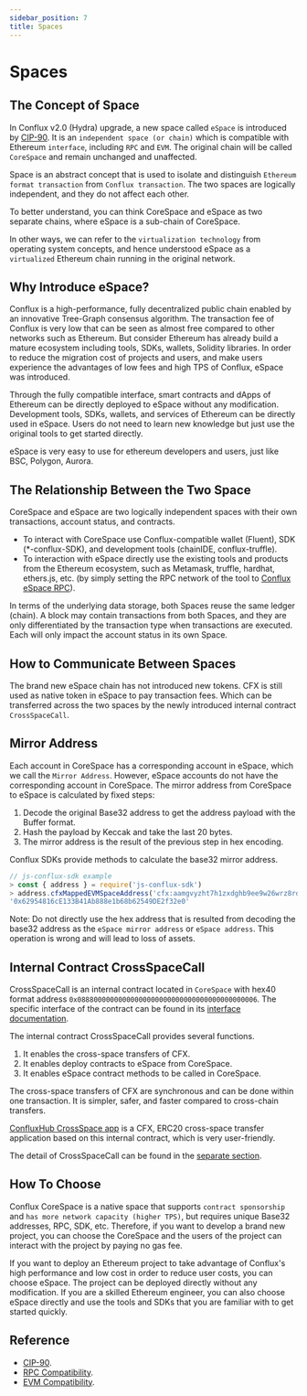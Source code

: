 ```yaml
---
sidebar_position: 7
title: Spaces
---
```


# Spaces

## The Concept of Space
In Conflux v2.0 (Hydra) upgrade, a new space called `eSpace` is introduced by [CIP-90](https://github.com/Conflux-Chain/CIPs/blob/master/CIPs/cip-90.md). It is an `independent space (or chain)` which is compatible with Ethereum `interface`, including `RPC` and `EVM`. The original chain will be called `CoreSpace` and remain unchanged and unaffected.

Space is an abstract concept that is used to isolate and distinguish `Ethereum format transaction` from `Conflux transaction`. The two spaces are logically independent, and they do not affect each other.

To better understand, you can think CoreSpace and eSpace as two separate chains, where eSpace is a sub-chain of CoreSpace.

In other ways, we can refer to the `virtualization technology` from operating system concepts, and hence understood eSpace as a `virtualized` Ethereum chain running in the original network.

## Why Introduce eSpace?
Conflux is a high-performance, fully decentralized public chain enabled by an innovative Tree-Graph consensus algorithm. The transaction fee of Conflux is very low that can be seen as almost free compared to other networks such as Ethereum. But consider Ethereum has already build a mature ecosystem including tools, SDKs, wallets, Solidity libraries. In order to reduce the migration cost of projects and users, and make users experience the advantages of low fees and high TPS of Conflux, eSpace was introduced.

Through the fully compatible interface, smart contracts and dApps of Ethereum can be directly deployed to eSpace without any modification. Development tools, SDKs, wallets, and services of Ethereum can be directly used in eSpace. Users do not need to learn new knowledge but just use the original tools to get started directly.

eSpace is very easy to use for ethereum developers and users, just like BSC, Polygon, Aurora.

## The Relationship Between the Two Space
CoreSpace and eSpace are two logically independent spaces with their own transactions, account status, and contracts.

- To interact with CoreSpace use Conflux-compatible wallet (Fluent), SDK (*-conflux-SDK), and development tools (chainIDE, conflux-truffle).
- To interaction with eSpace directly use the existing tools and products from the Ethereum ecosystem, such as Metamask, truffle, hardhat, ethers.js, etc. (by simply setting the RPC network of the tool to [Conflux eSpace RPC](https://developer.confluxnetwork.org/conflux-doc/docs/EVM-Space/evm_space_networks/)).

In terms of the underlying data storage, both Spaces reuse the same ledger (chain). A block may contain transactions from both Spaces, and they are only differentiated by the transaction type when transactions are executed. Each will only impact the account status in its own Space.

## How to Communicate Between Spaces
The brand new eSpace chain has not introduced new tokens. CFX is still used as native token in eSpace to pay transaction fees. Which can be transferred across the two spaces by the newly introduced internal contract `CrossSpaceCall`.

## Mirror Address
Each account in CoreSpace has a corresponding account in eSpace, which we call the `Mirror Address`. However, eSpace accounts do not have the corresponding account in CoreSpace. The mirror address from CoreSpace to eSpace is calculated by fixed steps:

1. Decode the original Base32 address to get the address payload with the Buffer format.
2. Hash the payload by Keccak and take the last 20 bytes.
3. The mirror address is the result of the previous step in hex encoding.

Conflux SDKs provide methods to calculate the base32 mirror address.

```js
// js-conflux-sdk example
> const { address } = require('js-conflux-sdk')
> address.cfxMappedEVMSpaceAddress('cfx:aamgvyzht7h1zxdghb9ee9w26wrz8rd3gj837392dp')
'0x62954816cE133B41Ab888e1b68b62549DE2f32e0'
```

Note: Do not directly use the hex address that is resulted from decoding the base32 address as the `eSpace mirror address` or `eSpace address`. This operation is wrong and will lead to loss of assets.

## Internal Contract CrossSpaceCall
CrossSpaceCall is an internal contract located in `CoreSpace` with hex40 format address `0x08880000000000000000000000000000000000000006`. The specific interface of the contract can be found in its [interface documentation](https://developer.confluxnetwork.org/conflux-rust/internal_contract/internal_contract/#crossspacecall).

The internal contract CrossSpaceCall provides several functions.

1. It enables the cross-space transfers of CFX.
2. It enables deploy contracts to eSpace from CoreSpace.
3. It enables eSpace contract methods to be called in CoreSpace.

The cross-space transfers of CFX are synchronous and can be done within one transaction. It is simpler, safer, and faster compared to cross-chain transfers.

[ConfluxHub CrossSpace app](https://confluxhub.io/espace-bridge/cross-space) is a CFX, ERC20 cross-space transfer application based on this internal contract, which is very user-friendly.

The detail of CrossSpaceCall can be found in the [separate section](https://wiki.conflux123.xyz/books/conflux-espace/page/spaces).

## How To Choose
Conflux CoreSpace is a native space that supports `contract sponsorship` and `has more network capacity (higher TPS)`, but requires unique Base32 addresses, RPC, SDK, etc. Therefore, if you want to develop a brand new project, you can choose the CoreSpace and the users of the project can interact with the project by paying no gas fee.

If you want to deploy an Ethereum project to take advantage of Conflux's high performance and low cost in order to reduce user costs, you can choose eSpace. The project can be deployed directly without any modification. If you are a skilled Ethereum engineer, you can also choose eSpace directly and use the tools and SDKs that you are familiar with to get started quickly.

## Reference
- [CIP-90](https://github.com/Conflux-Chain/CIPs/blob/master/CIPs/cip-90.md).
- [RPC Compatibility](https://developer.confluxnetwork.org/conflux-doc/docs/EVM-Space/evm_space_rpc_compatibility/).
- [EVM Compatibility](https://developer.confluxnetwork.org/conflux-doc/docs/EVM-Space/evm_space_vm_compatibility/).
